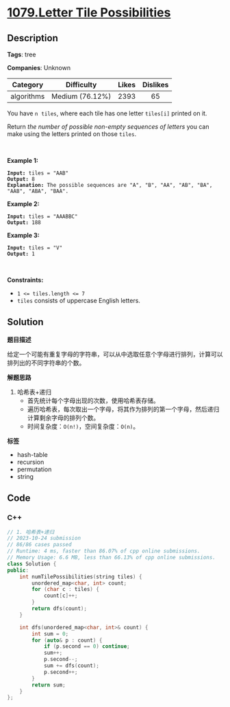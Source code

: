 # [1079.Letter Tile Possibilities](https://leetcode.com/problems/letter-tile-possibilities/description/)

## Description

**Tags**: tree

**Companies**: Unknown

|  Category  |   Difficulty    | Likes | Dislikes |
| :--------: | :-------------: | :---: | :------: |
| algorithms | Medium (76.12%) | 2393  |    65    |

<p>You have <code>n</code>&nbsp;&nbsp;<code>tiles</code>, where each tile has one letter <code>tiles[i]</code> printed on it.</p>
<p>Return <em>the number of possible non-empty sequences of letters</em> you can make using the letters printed on those <code>tiles</code>.</p>
<p>&nbsp;</p>
<p><strong class="example">Example 1:</strong></p>
<pre><code><strong>Input:</strong> tiles = &quot;AAB&quot;
<strong>Output:</strong> 8
<strong>Explanation: </strong>The possible sequences are &quot;A&quot;, &quot;B&quot;, &quot;AA&quot;, &quot;AB&quot;, &quot;BA&quot;, &quot;AAB&quot;, &quot;ABA&quot;, &quot;BAA&quot;.</code></pre>
<p><strong class="example">Example 2:</strong></p>
<pre><code><strong>Input:</strong> tiles = &quot;AAABBC&quot;
<strong>Output:</strong> 188</code></pre>
<p><strong class="example">Example 3:</strong></p>
<pre><code><strong>Input:</strong> tiles = &quot;V&quot;
<strong>Output:</strong> 1</code></pre>
<p>&nbsp;</p>
<p><strong>Constraints:</strong></p>
<ul>
  <li><code>1 &lt;= tiles.length &lt;= 7</code></li>
  <li><code>tiles</code> consists of uppercase English letters.</li>
</ul>

## Solution

**题目描述**

给定一个可能有重复字母的字符串，可以从中选取任意个字母进行排列，计算可以排列出的不同字符串的个数。

**解题思路**

1. 哈希表+递归
   - 首先统计每个字母出现的次数，使用哈希表存储。
   - 遍历哈希表，每次取出一个字母，将其作为排列的第一个字母，然后递归计算剩余字母的排列个数。
   - 时间复杂度：`O(n!)`，空间复杂度：`O(n)`。

**标签**

- hash-table
- recursion
- permutation
- string

<!-- code start -->
## Code

### C++

```cpp
// 1. 哈希表+递归
// 2023-10-24 submission
// 86/86 cases passed
// Runtime: 4 ms, faster than 86.07% of cpp online submissions.
// Memory Usage: 6.6 MB, less than 66.13% of cpp online submissions.
class Solution {
public:
    int numTilePossibilities(string tiles) {
        unordered_map<char, int> count;
        for (char c : tiles) {
            count[c]++;
        }
        return dfs(count);
    }

    int dfs(unordered_map<char, int>& count) {
        int sum = 0;
        for (auto& p : count) {
            if (p.second == 0) continue;
            sum++;
            p.second--;
            sum += dfs(count);
            p.second++;
        }
        return sum;
    }
};
```

<!-- code end -->
